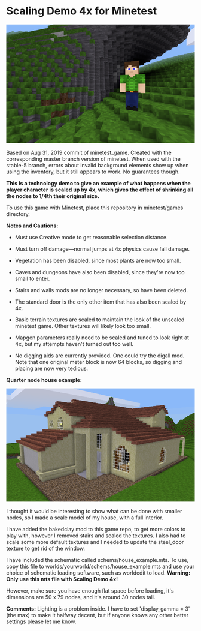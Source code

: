 
Scaling Demo 4x for Minetest
============================

![Screenshot](screenshot.png "Screenshot")

Based on Aug 31, 2019 commit of minetest_game. Created with the corresponding master branch version of minetest. When used with the stable-5 branch, errors about invalid background elements show up when using the inventory, but it still appears to work. No guarantees though.

**This is a technology demo to give an example of what happens when the player character is scaled up by 4x, which gives the effect of shrinking all the nodes to 1/4th their original size.**

To use this game with Minetest, place this repository in minetest/games directory.

**Notes and Cautions:**

* Must use Creative mode to get reasonable selection distance.

* Must turn off damage—normal jumps at 4x physics cause fall damage.

* Vegetation has been disabled, since most plants are now too small.

* Caves and dungeons have also been disabled, since they're now too small to enter.

* Stairs and walls mods are no longer necessary, so have been deleted.

* The standard door is the only other item that has also been scaled by 4x.

* Basic terrain textures are scaled to maintain the look of the unscaled minetest game. Other textures will likely look too small.

* Mapgen parameters really need to be scaled and tuned to look right at 4x, but my attempts haven't turned out too well.

* No digging aids are currently provided. One could try the digall mod. Note that one original meter block is now 64 blocks, so digging and placing are now very tedious.



**Quarter node house example:**

![Quarter node house example](quarter_node_house.png "Quarter node house example")

I thought it would be interesting to show what can be done with smaller nodes, so I made a scale model of my house, with a full interior.

I have added the bakedclay mod to this game repo, to get more colors to play with, however I removed stairs and scaled the textures.
I also had to scale some more default textures and I needed to update the steel_door texture to get rid of the window.

I have included the schematic called schems/house_example.mts. To use, copy this file to worlds/yourworld/schems/house_example.mts and use your choice of schematic loading software, such as worldedit to load. **Warning: Only use this mts file with Scaling Demo 4x!**

However, make sure you have enough flat space before loading, it's dimensions are 50 x 79 nodes, and it's around 30 nodes tall.

**Comments:** Lighting is a problem inside. I have to set 'display_gamma = 3' (the max) to make it halfway decent, but if anyone knows any other better settings please let me know.